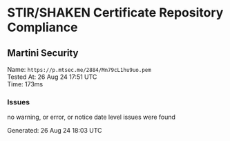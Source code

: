 # STIR/SHAKEN Certificate Repository Compliance

## Martini Security

Name: `https://p.mtsec.me/2884/Mn79cL1hu9uo.pem`\
Tested At: 26 Aug 24 17:51 UTC\
Time: 173ms

### Issues

no warning, or error, or notice date level issues were found

Generated: 26 Aug 24 18:03 UTC